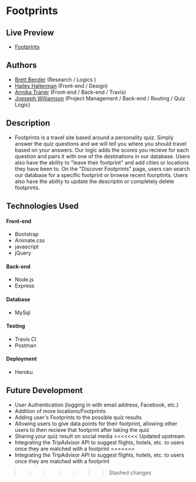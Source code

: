 # Footprints

## Live Preview
  - [Footprints](https://herokuapp.com/)


## Authors
  - [Brett Bender](https://github.com/benderb64z) (Research / Logics )
  - [Hailey Halterman](https://github.com/hhalter) (Front-end / Design)
  - [Annika Tranér](https://github.com/Annikizzle) (Front-end / Back-end / Travis)
  - [Joeseph Williamson](https://github.com/jmbw88) (Project Management / Back-end / Routing / Quiz Logic)
  
 
 ## Description
  - Footprints is a travel site based around a personality quiz. Simply answer the quiz questions and we will tell you where you should travel based on your answers. Our logic adds the scores you recieve for each question and pairs it with one of the destinations in our database. Users also have the ability to "leave their footprint" and add cities or locations they have been to. On the "Discover Footprints" page, users can search our database for a specific footprint or browse recent foorptints. Users also have the ability to update the descriptin or completely delete footprints.
  
  
  ## Technologies Used

  #### Front-end  
  - Bootstrap
  - Animate.css
  - javascript
  - jQuery

  #### Back-end
  - Node.js
  - Express

  #### Database
  - MySql

  #### Testing
  - Travis CI
  - Postman

  #### Deployment
  - Heroku
  
  
  ## Future Development
  - User Authentication (logging in with email address, Facebook, etc.)
  - Addition of more locations/Footprints
  - Adding user's Footprints to the possible quiz results
  - Allowing users to give data points for their footprint, allowing other users to then recieve that footprint after taking the quiz
  - Sharing your quiz result on social media
<<<<<<< Updated upstream
  - Integrating the TripAdvisor API to suggest flights, hotels, etc. to users once they are matched with a footprint
=======
  - Integrating the TripAdvisor API to suggest flights, hotels, etc. to users once they are matched with a footprint
>>>>>>> Stashed changes
